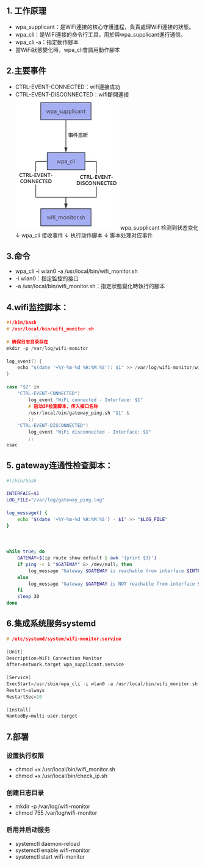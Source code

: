 ## 1. 工作原理
- wpa_supplicant：是WiFi連接的核心守護進程，負責處理WiFi連接的狀態。
- wpa_cli：是WiFi連接的命令行工具，用於與wpa_supplicant進行通信。
- wpa_cli -a：指定動作腳本
- 當WiFi狀態變化時，wpa_cli會調用動作腳本
## 2.主要事件
- CTRL-EVENT-CONNECTED：wifi連接成功
- CTRL-EVENT-DISCONNECTED：wifi斷開連接
![alt text](wpa_cli.png)
wpa_supplicant 检测到状态变化
    ↓
wpa_cli 接收事件
    ↓
执行动作脚本
    ↓
脚本处理对应事件
## 3.命令
- wpa_cli -i wlan0 -a /usr/local/bin/wifi_monitor.sh
- -i wlan0：指定監控的接口
- -a /usr/local/bin/wifi_monitor.sh：指定狀態變化時執行的腳本
## 4.wifi监控脚本：
```c
#!/bin/bash
# /usr/local/bin/wifi_monitor.sh

# 确保日志目录存在
mkdir -p /var/log/wifi-monitor

log_event() {
    echo "$(date '+%Y-%m-%d %H:%M:%S'): $1" >> /var/log/wifi-monitor/wifi.log
} 

case "$2" in
    "CTRL-EVENT-CONNECTED")
        log_event "WiFi connected - Interface: $1"
        # 启动IP检查脚本，传入接口名称
        /usr/local/bin/gateway_ping.sh "$1" &
        ;;
    "CTRL-EVENT-DISCONNECTED")
        log_event "WiFi disconnected - Interface: $1"
        ;;
esac
```
 
## 5. gateway连通性检查脚本：
```bash
#!/bin/bash

INTERFACE=$1
LOG_FILE="/var/log/gateway_ping.log"

log_message() {
    echo "$(date '+%Y-%m-%d %H:%M:%S') - $1" >> "$LOG_FILE"
}
   


while true; do
    GATEWAY=$(ip route show default | awk '{print $3}')
    if ping -c 1 "$GATEWAY" &> /dev/null; then
        log_message "Gateway $GATEWAY is reachable from interface $INTERFACE"
    else
        log_message "Gateway $GATEWAY is NOT reachable from interface $INTERFACE"
    fi
    sleep 30
done
```
## 6.集成系统服务systemd
```c
# /etc/systemd/system/wifi-monitor.service

[Unit]
Description=WiFi Connection Monitor
After=network.target wpa_supplicant.service

[Service]
ExecStart=/usr/sbin/wpa_cli -i wlan0 -a /usr/local/bin/wifi_monitor.sh
Restart=always
RestartSec=10

[Install]
WantedBy=multi-user.target
```

## 7.部署
### 设置执行权限
- chmod +x /usr/local/bin/wifi_monitor.sh
- chmod +x /usr/local/bin/check_ip.sh

### 创建日志目录
- mkdir -p /var/log/wifi-monitor
- chmod 755 /var/log/wifi-monitor

### 启用并启动服务
- systemctl daemon-reload
- systemctl enable wifi-monitor
- systemctl start wifi-monitor